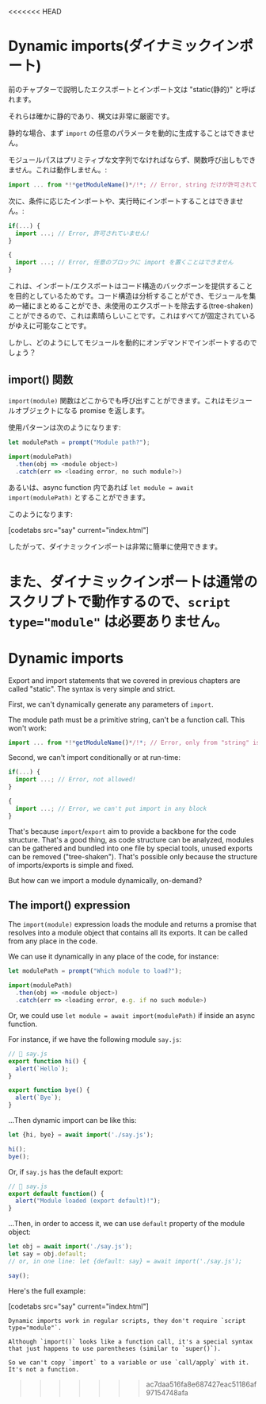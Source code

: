 <<<<<<< HEAD

# Dynamic imports(ダイナミックインポート)

前のチャプターで説明したエクスポートとインポート文は "static(静的)" と呼ばれます。

それらは確かに静的であり、構文は非常に厳密です。

静的な場合、まず `import` の任意のパラメータを動的に生成することはできません。

モジュールパスはプリミティブな文字列でなければならず、関数呼び出しもできません。これは動作しません。:

```js
import ... from *!*getModuleName()*/!*; // Error, string だけが許可されています
```

次に、条件に応じたインポートや、実行時にインポートすることはできません。:

```js
if(...) {
  import ...; // Error, 許可されていません!
}

{
  import ...; // Error, 任意のブロックに import を置くことはできません
}
```

これは、インポート/エクスポートはコード構造のバックボーンを提供することを目的としているためです。コード構造は分析することができ、モジュールを集め一緒にまとめることができ、未使用のエクスポートを除去する(tree-shaken)ことができるので、これは素晴らしいことです。これはすべてが固定されているがゆえに可能なことです。

しかし、どのようにしてモジュールを動的にオンデマンドでインポートするのでしょう？

## import() 関数

`import(module)` 関数はどこからでも呼び出すことができます。これはモジュールオブジェクトになる promise を返します。

使用パターンは次のようになります:

```js run
let modulePath = prompt("Module path?");

import(modulePath)
  .then(obj => <module object>)
  .catch(err => <loading error, no such module?>)
```

あるいは、async function 内であれば `let module = await import(modulePath)` とすることができます。

このようになります:

[codetabs src="say" current="index.html"]

したがって、ダイナミックインポートは非常に簡単に使用できます。

また、ダイナミックインポートは通常のスクリプトで動作するので、`script type="module"` は必要ありません。
=======
# Dynamic imports

Export and import statements that we covered in previous chapters are called "static". The syntax is very simple and strict.

First, we can't dynamically generate any parameters of `import`.

The module path must be a primitive string, can't be a function call. This won't work:

```js
import ... from *!*getModuleName()*/!*; // Error, only from "string" is allowed
```

Second, we can't import conditionally or at run-time:

```js
if(...) {
  import ...; // Error, not allowed!
}

{
  import ...; // Error, we can't put import in any block
}
```

That's because `import`/`export` aim to provide a backbone for the code structure. That's a good thing, as code structure can be analyzed, modules can be gathered and bundled into one file by special tools, unused exports can be removed ("tree-shaken"). That's possible only because the structure of imports/exports is simple and fixed.

But how can we import a module dynamically, on-demand?

## The import() expression

The `import(module)` expression loads the module and returns a promise that resolves into a module object that contains all its exports. It can be called from any place in the code.

We can use it dynamically in any place of the code, for instance:

```js
let modulePath = prompt("Which module to load?");

import(modulePath)
  .then(obj => <module object>)
  .catch(err => <loading error, e.g. if no such module>)
```

Or, we could use `let module = await import(modulePath)` if inside an async function.

For instance, if we have the following module `say.js`:

```js
// 📁 say.js
export function hi() {
  alert(`Hello`);
}

export function bye() {
  alert(`Bye`);
}
```

...Then dynamic import can be like this:

```js
let {hi, bye} = await import('./say.js');

hi();
bye();
```

Or, if `say.js` has the default export:

```js
// 📁 say.js
export default function() {
  alert("Module loaded (export default)!");
}
```

...Then, in order to access it, we can use `default` property of the module object:

```js
let obj = await import('./say.js');
let say = obj.default;
// or, in one line: let {default: say} = await import('./say.js');

say();
```

Here's the full example:

[codetabs src="say" current="index.html"]

```smart
Dynamic imports work in regular scripts, they don't require `script type="module"`.
```

```smart
Although `import()` looks like a function call, it's a special syntax that just happens to use parentheses (similar to `super()`).

So we can't copy `import` to a variable or use `call/apply` with it. It's not a function.
```
>>>>>>> ac7daa516fa8e687427eac51186af97154748afa
